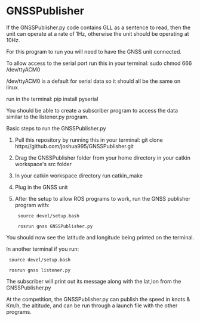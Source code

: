 # GNSSPublisher
If the GNSSPublisher.py code contains GLL as a sentence to read, then the unit can operate at a rate of 1Hz, otherwise the unit should be operating at 10Hz.

For this program to run you will need to have the GNSS unit connected.

To allow access to the serial port run this in your terminal: sudo chmod 666 /dev/ttyACM0 

/dev/ttyACM0 is a default for serial data so it should all be the same on linux.

run in the terminal: pip install pyserial

You should be able to create a subscriber program to access the data similar to the listener.py program.

Basic steps to run the GNSSPublisher.py
1. Pull this repository by running this in your terminal: git clone https//github.com/joshua995/GNSSPublisher.git
2. Drag the GNSSPublisher folder from your home directory in your catkin workspace's src folder
3. In your catkin workspace directory run catkin_make
4. Plug in the GNSS unit
5. After the setup to allow ROS programs to work, run the GNSS publisher program with:
   
        source devel/setup.bash
   
        rosrun gnss GNSSPublisher.py

You should now see the latitude and longitude being printed on the terminal.

In another terminal if you run: 

     source devel/setup.bash
  
     rosrun gnss listener.py

The subscriber will print out its message along with the lat,lon from the GNSSPublisher.py

At the competition, the GNSSPublisher.py can publish the speed in knots & Km/h, the altitude, and can be run through a launch file with the other programs.
